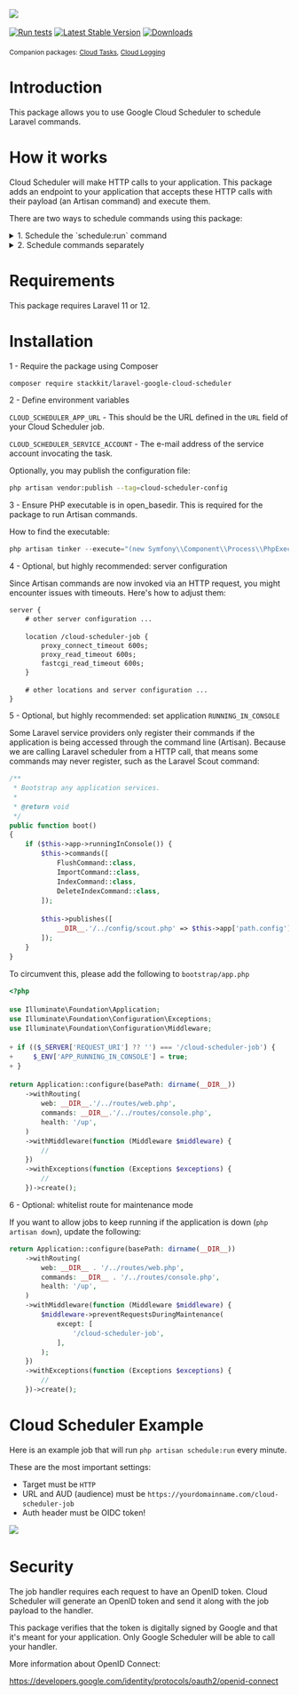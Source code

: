 <img src="/logo.png" width="400">

[![Run tests](https://github.com/stackkit/laravel-google-cloud-scheduler/actions/workflows/run-tests.yml/badge.svg)](https://github.com/stackkit/laravel-google-cloud-scheduler/actions/workflows/run-tests.yml)
<a href="https://packagist.org/packages/stackkit/laravel-google-cloud-scheduler"><img src="https://poser.pugx.org/stackkit/laravel-google-cloud-scheduler/v/stable.svg" alt="Latest Stable Version"></a>
<a href="https://packagist.org/packages/stackkit/laravel-database-emails"><img src="https://poser.pugx.org/stackkit/laravel-google-cloud-scheduler/downloads.svg" alt="Downloads"></a>

<sub>Companion packages: <a href="https://github.com/stackkit/laravel-google-cloud-tasks-queue">Cloud Tasks</a>, <a href="https://github.com/marickvantuil/laravel-google-cloud-logging">Cloud Logging</a></sub>

# Introduction

This package allows you to use Google Cloud Scheduler to schedule Laravel commands.

# How it works

Cloud Scheduler will make HTTP calls to your application. This package adds an endpoint to your application that accepts these HTTP calls with their payload (an Artisan command) and execute them.

There are two ways to schedule commands using this package:

<details>
<summary>1. Schedule the `schedule:run` command</summary>

This is the easiest way to use this package. You can schedule the `schedule:run` command to run every minute.
</details>

<details>
<summary>2. Schedule commands separately</summary>

If your application does not have commands that should run every minute, you may choose to schedule them individually.

If the command uses `withoutOverlapping`, `before`, `after`, `onSuccess`, `thenPing`, etc, this package will respect those settings, as long as the command is also scheduled in the console kernel.

For example, let's say we have to generate a report every day at 3:00 AM. We can schedule the `reports:generate` command to run at 3:00 AM using Cloud Scheduler. After the report is generated, OhDear should be pinged.

Firstly, schedule the command in Cloud Tasks:

<img src="/schedule-command-example.png">

Then, schedule the command in the console kernel:

```php
public function schedule(Schedule $schedule)
{
    $schedule->command('report:generate')
        ->thenPing('https://ohdear.app/ping');
}
```

The package will pick up on the scheduled settings and ping OhDear after the command has run.
</details>

# Requirements

This package requires Laravel 11 or 12.

# Installation

1 - Require the package using Composer

```bash
composer require stackkit/laravel-google-cloud-scheduler
```

2 - Define environment variables

`CLOUD_SCHEDULER_APP_URL` - This should be the URL defined in the `URL` field of your Cloud Scheduler job.

`CLOUD_SCHEDULER_SERVICE_ACCOUNT` - The e-mail address of the service account invocating the task.

Optionally, you may publish the configuration file:

```bash
php artisan vendor:publish --tag=cloud-scheduler-config
```

3 - Ensure PHP executable is in open_basedir. This is required for the package to run Artisan commands.

How to find the executable:

```php
php artisan tinker --execute="(new Symfony\\Component\\Process\\PhpExecutableFinder())->find()"
```

4 - Optional, but highly recommended: server configuration

Since Artisan commands are now invoked via an HTTP request, you might encounter issues with timeouts. Here's how to adjust them:

```nginx
server {
    # other server configuration ...

    location /cloud-scheduler-job {
        proxy_connect_timeout 600s;
        proxy_read_timeout 600s;
        fastcgi_read_timeout 600s;
    }

    # other locations and server configuration ...
}

```

5 - Optional, but highly recommended: set application `RUNNING_IN_CONSOLE`

Some Laravel service providers only register their commands if the application is being accessed through the command line (Artisan). Because we are calling Laravel scheduler from a HTTP call, that means some commands may never register, such as the Laravel Scout command:

```php
/**
 * Bootstrap any application services.
 *
 * @return void
 */
public function boot()
{
    if ($this->app->runningInConsole()) {
        $this->commands([
            FlushCommand::class,
            ImportCommand::class,
            IndexCommand::class,
            DeleteIndexCommand::class,
        ]);

        $this->publishes([
            __DIR__.'/../config/scout.php' => $this->app['path.config'].DIRECTORY_SEPARATOR.'scout.php',
        ]);
    }
}
```

To circumvent this, please add the following to `bootstrap/app.php`

```php
<?php

use Illuminate\Foundation\Application;
use Illuminate\Foundation\Configuration\Exceptions;
use Illuminate\Foundation\Configuration\Middleware;

+ if (($_SERVER['REQUEST_URI'] ?? '') === '/cloud-scheduler-job') {
+     $_ENV['APP_RUNNING_IN_CONSOLE'] = true;
+ }

return Application::configure(basePath: dirname(__DIR__))
    ->withRouting(
        web: __DIR__.'/../routes/web.php',
        commands: __DIR__.'/../routes/console.php',
        health: '/up',
    )
    ->withMiddleware(function (Middleware $middleware) {
        //
    })
    ->withExceptions(function (Exceptions $exceptions) {
        //
    })->create();

```

6 - Optional: whitelist route for maintenance mode

If you want to allow jobs to keep running if the application is down (`php artisan down`), update the following:

```php
return Application::configure(basePath: dirname(__DIR__))
    ->withRouting(
        web: __DIR__ . '/../routes/web.php',
        commands: __DIR__ . '/../routes/console.php',
        health: '/up',
    )
    ->withMiddleware(function (Middleware $middleware) {
        $middleware->preventRequestsDuringMaintenance(
            except: [
                '/cloud-scheduler-job',
            ],
        );
    })
    ->withExceptions(function (Exceptions $exceptions) {
        //
    })->create();


```

# Cloud Scheduler Example

Here is an example job that will run `php artisan schedule:run` every minute.

These are the most important settings:
- Target must be `HTTP`
- URL and AUD (audience) must be `https://yourdomainname.com/cloud-scheduler-job`
- Auth header must be OIDC token!

<img src="/example.png">

# Security

The job handler requires each request to have an OpenID token. Cloud Scheduler will generate an OpenID token and send it along with the job payload to the handler.

This package verifies that the token is digitally signed by Google and that it's meant for your application. Only Google Scheduler will be able to call your handler.

More information about OpenID Connect:

https://developers.google.com/identity/protocols/oauth2/openid-connect
